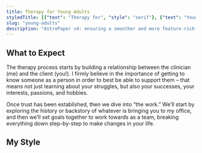 ```yaml
---
title: Therapy for Young Adults
styledTitle: [{"text": "Therapy for", "style": "serif"}, {"text": "Young Adults", "style": "display"},]
slug: "young-adults"
description: "AstroPaper v4: ensuring a smoother and more feature-rich blogging experience."
---
```


## What to Expect

The therapy process starts by building a relationship between the clinician (me) and the client (you!). I firmly believe in the importance of getting to know someone as a person in order to best be able to support them – that means not just learning about your struggles, but also your successes, your interests, passions, and  hobbies.

Once trust has been established, then we dive into “the work.” We’ll start by exploring the history or backstory of whatever is bringing you to my office, and then we’ll set goals together to work towards as a team, breaking everything down step-by-step to make changes in your life.

## My Style